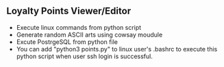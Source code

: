 
## Loyalty Points Viewer/Editor
- Execute linux commands from python script
- Generate random ASCII arts using cowsay moudule
- Excute PostrgeSQL from python file
- You can add "python3 points.py" to linux user's .bashrc to execute this python script when user ssh login is successful.
